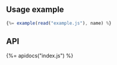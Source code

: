 ## Usage example

```js
{%= example(read("example.js"), name) %}
```

## API
{%= apidocs("index.js") %}
